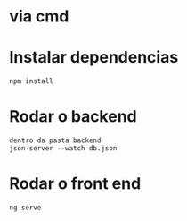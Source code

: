 # via cmd
 # Instalar dependencias 
    npm install 
 # Rodar o backend
    dentro da pasta backend
    json-server --watch db.json
 # Rodar o front end
    ng serve
